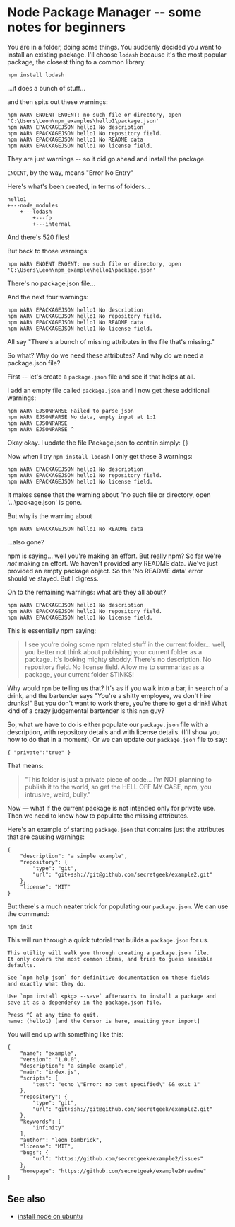 ﻿# Node Package Manager -- some notes for beginners

You are in a folder, doing some things. You suddenly decided you want to install an existing package. I'll choose `lodash` because it's the most popular package, the closest thing to a common library.

	npm install lodash

...it does a bunch of stuff...

and then spits out these warnings:

```plaintext
npm WARN ENOENT ENOENT: no such file or directory, open 'C:\Users\Leon\npm_examples\hello1\package.json'
npm WARN EPACKAGEJSON hello1 No description
npm WARN EPACKAGEJSON hello1 No repository field.
npm WARN EPACKAGEJSON hello1 No README data
npm WARN EPACKAGEJSON hello1 No license field.
```

They are just warnings -- so it did go ahead and install the package.

`ENOENT`, by the way, means "Error No Entry"

Here's what's been created, in terms of folders...

```plaintext
hello1
+---node_modules
	+---lodash
		+---fp
		+---internal
```

And there's 520 files!

But back to those warnings:

```plaintext
npm WARN ENOENT ENOENT: no such file or directory, open 'C:\Users\Leon\npm_example\hello1\package.json'
```

There's no package.json file...

And the next four warnings:

```plaintext
npm WARN EPACKAGEJSON hello1 No description
npm WARN EPACKAGEJSON hello1 No repository field.
npm WARN EPACKAGEJSON hello1 No README data
npm WARN EPACKAGEJSON hello1 No license field.
```

All say "There's a bunch of missing attributes in the file that's missing."

So what? Why do we need these attributes? And why do we need a package.json file?

First -- let's create a `package.json` file and see if that helps at all.

I add an empty file called `package.json` and I now get these additional warnings:

```plaintext
npm WARN EJSONPARSE Failed to parse json
npm WARN EJSONPARSE No data, empty input at 1:1
npm WARN EJSONPARSE
npm WARN EJSONPARSE ^
```

Okay okay. I update the file Package.json to contain simply: `{}`

Now when I try `npm install lodash` I only get these 3 warnings:

```plaintext
npm WARN EPACKAGEJSON hello1 No description
npm WARN EPACKAGEJSON hello1 No repository field.
npm WARN EPACKAGEJSON hello1 No license field.
```

It makes sense that the warning about "no such file or directory, open '...\package.json' is gone.

But why is the warning about

```plaintext
npm WARN EPACKAGEJSON hello1 No README data
```

...also gone?

npm is saying... well you're making an effort. But really npm? So far we're *not* making an effort. We haven't provided any README data. We've just provided an empty package object. So the 'No README data' error should've stayed. But I digress.

On to the remaining warnings: what are they all about?

```plaintext
npm WARN EPACKAGEJSON hello1 No description
npm WARN EPACKAGEJSON hello1 No repository field.
npm WARN EPACKAGEJSON hello1 No license field.
```

This is essentially npm saying:

> I see you're doing some npm related stuff in the current folder... well, you better not think about publishing your current folder as a package. It's looking mighty shoddy. There's no description. No repository field. No license field. Allow me to summarize: as a package, your current folder STINKS!

Why would `npm` be telling us that? It's as if you walk into a bar, in search of a drink, and the bartender says "You're a shitty employee, we don't hire drunks!" But you don't want to work there, you're there to get a drink! What kind of a crazy judgemental bartender is this `npm` guy?

So, what we have to do is either populate our `package.json` file with a description, with repository details and with license details. (I'll show you how to do that in a moment). Or we can update our `package.json` file to say:

	{ "private":"true" }

That means:

> "This folder is just a private piece of code... I'm NOT planning to publish it to the world, so get the HELL OFF MY CASE, npm, you intrusive, weird, bully."

Now &mdash; what if the current package is not intended only for private use. Then we need to know how to populate the missing attributes.

Here's an example of starting `package.json` that contains just the attributes that are causing warnings:

	{
		"description": "a simple example",
		"repository": {
			"type": "git",
			"url": "git+ssh://git@github.com/secretgeek/example2.git"
		},
		"license": "MIT"
	}

But there's a much neater trick for populating our `package.json`. We can use the command:

	npm init

This will run through a quick tutorial that builds a `package.json` for us.

```plaintext
This utility will walk you through creating a package.json file.
It only covers the most common items, and tries to guess sensible defaults.

See `npm help json` for definitive documentation on these fields
and exactly what they do.

Use `npm install <pkg> --save` afterwards to install a package and
save it as a dependency in the package.json file.

Press ^C at any time to quit.
name: (hello1) [and the Cursor is here, awaiting your import]
```

You will end up with something like this:

	{
		"name": "example",
		"version": "1.0.0",
		"description": "a simple example",
		"main": "index.js",
		"scripts": {
			"test": "echo \"Error: no test specified\" && exit 1"
		},
		"repository": {
			"type": "git",
			"url": "git+ssh://git@github.com/secretgeek/example2.git"
		},
		"keywords": [
			"infinity"
		],
		"author": "leon bambrick",
		"license": "MIT",
		"bugs": {
			"url": "https://github.com/secretgeek/example2/issues"
		},
		"homepage": "https://github.com/secretgeek/example2#readme"
	}

## See also

- [install node on ubuntu](../node/install_node_on_ubuntu_wsl.md)